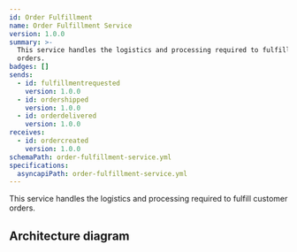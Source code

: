 ```yaml
---
id: Order Fulfillment
name: Order Fulfillment Service
version: 1.0.0
summary: >-
  This service handles the logistics and processing required to fulfill customer
  orders.
badges: []
sends:
  - id: fulfillmentrequested
    version: 1.0.0
  - id: ordershipped
    version: 1.0.0
  - id: orderdelivered
    version: 1.0.0
receives:
  - id: ordercreated
    version: 1.0.0
schemaPath: order-fulfillment-service.yml
specifications:
  asyncapiPath: order-fulfillment-service.yml
---
```

This service handles the logistics and processing required to fulfill customer orders.  

## Architecture diagram
<NodeGraph />
